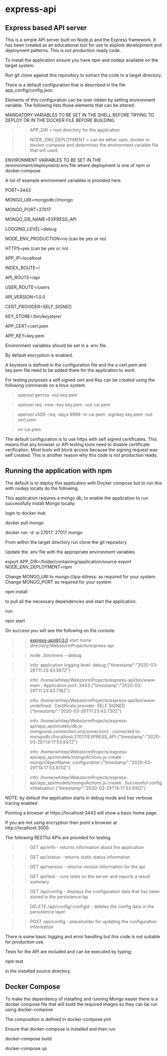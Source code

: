# express-api

## Express based API server

This is a simple API server built on Node.js and the Express framework. It has been created as an educational 
tool for use to explore development and deployment patterns. This is not production ready code. 

To install the application ensure you have npm and nodejs available on the target system. 

Run git clone against this repository to extract the code to a target directory.

There is a default configuration that is described in the file app_config/config.json.

Elements of this configuration can be over ridden by setting environment variable. The following lists those elements 
that can be altered:

MANDATORY VARIABLES TO BE SET IN THE SHELL BEFORE TRYING TO DEPLOY OR IN THE DOCKER FILE BEFORE BUILDING

>>APP_DIR = root directory for the application

>>NODE_ENV_DEPLOYMENT = can be either npm, docker or docker-compose and determines the environment variable file that will
used.

ENVIRONMENT VARIABLES TO BE SET IN THE /environment/deployment/.env file where deployment is one of npm or docker-compose

A list of example environment variables is provided here. 

PORT=3443

MONGO_URI=mongodb://mongo:

MONGO_PORT=27017

MONGO_DB_NAME=EXPRESS_API

LOGGING_LEVEL=debug

NODE_ENV_PRODUCTION=no (can be yes or no)

HTTPS=yes (can be yes or no)

APP_IP=localhost

INDEX_ROUTE=/

API_ROUTE=/api

USER_ROUTE=/users

API_VERSION=1.0.0

CERT_PROVIDER=SELF_SIGNED

KEY_STORE=/bin/keystore/

APP_CERT=cert.pem

APP_KEY=key.pem

Environment variables should be set in  a .env file.

By default encryption is enabled.

A keystore is defined in the configuration file and the a cert.pem and key.pem file need to be added there for the
application to work. 

For testing purposes a self signed cert and Key can be created using the following commands on a linux system. 

>openssl genrsa -out key.pem

>openssl req -new -key key.pem -out csr.pem

>openssl x509 -req -days 9999 -in csr.pem -signkey key.pem -out cert.pem

>rm csr.pem

The default configuration is to use https with self signed certificates. This means that any browser or API testing tools 
need to disable certificate verification. Most tools will block access because the signing request was self created. This
is another reason why this code is not production ready. 

## Running the application with npm

The default is to deploy this application with Docker compose but to run this with nodejs locally do the following. 

This application requires a mongo db, to enable the application to run successfully install Mongo locally:

login to docker-hub

docker pull mongo

docker run -d -p 27017: 27017 mongo 

From within the target directory run clone the git repository

Update the .env file with the appropriate environment variables

export APP_DIR=/folder/containing/application/source
export NODE_ENV_DEPLOYMENT=npm

Change MONGO_URI to mongo://ipa-ddress: as required for your system. 
Change MONGO_PORT as required for your system

npm install 

to pull all the necessary dependencies and start the application.

run:

npm start

On success you will see the following on the console:

>>express-api@1.0.0 start _home directory_/WebstormProjects/express-api

>>node ./bin/www --debug

>>info: application logging level: debug {"timestamp":"2020-03-26T11:23:43.567Z"}

>>info: /home/whitep/WebstormProjects/express-api/bin/www-main : Application port: 3443 {"timestamp":"2020-03-26T11:23:43.718Z"}

>>info: /home/whitep/WebstormProjects/express-api/bin/www-undefined : Certificate provider: SELF SIGNED {"timestamp":"2020-03-26T11:23:43.730Z"}

>>info: /home/whitep/WebstormProjects/express-api/app_api/models/db.js-mongoose.connection.on(connection) : connected to: mongodb://localhost:27017/EXPRESS_API {"timestamp":"2020-03-29T14:17:53.847Z"}
  
>>info: /home/whitep/WebstormProjects/express-api/app_api/models/mongoActions.js-create : mongoObjectName: configuration {"timestamp":"2020-03-29T14:17:53.870Z"}
  
>>info: /home/whitep/WebstormProjects/express-api/app_api/models/mongoActions.js-create : Successful config initialisation {"timestamp":"2020-03-29T14:17:53.910Z"}


NOTE: by default the application starts in debug mode and has verbose tracing enabled

Pointing a browser at https://localhost:3443 will show a basic home page. 

If you are not using encryption then point a browser at http://localhost:3000. 

The following RESTful APIs are provided for testing

>>GET api/info - returns information about the application

>>GET api/status - returns static status information

>>GET api/version - returns version information for the api

>>GET api/test - runs tests on the server and reports a result summary

>>GET /api/config - displays the configuration data that has been stored in the persistence lay

>>DELETE /api/config/:configid - deletes the config data in the persistence layer

>>POST /api/config - placeholder for updating the configuration information

There is some basic logging and error handling but this code is not suitable for production use. 

Tests for the API are included and can be executed by typing; 

npm test

in the installed source directory.


## Docker Compose

To make the dependency of installing and running Mongo easier there is a docker compose file that will build the required
images so they can be run using docker-compose

The composition is defined in docker-compose.yml

Ensure that docker-compose is installed and then run

docker-compose build

docker-compose up



